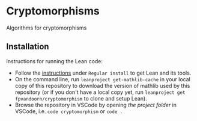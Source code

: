 # Cryptomorphisms

Algorithms for cryptomorphisms

## Installation

Instructions for running the Lean code:

* Follow the [instructions](https://leanprover-community.github.io/get_started.html) under `Regular install` to get Lean and its tools.
* On the command line, run `leanproject get-mathlib-cache` in your local copy of this repository to download the version of mathlib used by this repository (or if you don't have a local copy yet, run `leanproject get fpvandoorn/cryptomorphism` to clone and setup Lean).
* Browse the repository in VSCode by opening *the project folder* in VSCode, i.e. `code cryptomorphism` or `code .`